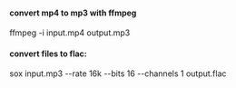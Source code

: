 #### convert mp4 to mp3 with ffmpeg
ffmpeg -i input.mp4 output.mp3
#### convert files to flac:
sox input.mp3 --rate 16k --bits 16 --channels 1 output.flac
